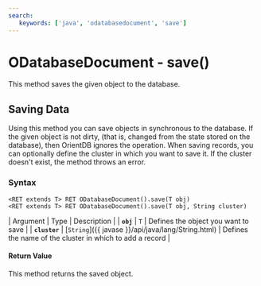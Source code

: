 ```yaml
---
search:
   keywords: ['java', 'odatabasedocument', 'save']
---
```


# ODatabaseDocument - save()

This method saves the given object to the database.

## Saving Data

Using this method you can save objects in synchronous to the database.  If the given object is not dirty, (that is, changed from the state stored on the database), then OrientDB ignores the operation.  When saving records, you can optionally define the cluster in which you want to save it.  If the cluster doesn't exist, the method throws an error.

### Syntax

```
<RET extends T> RET ODatabaseDocument().save(T obj)
<RET extends T> RET ODatabaseDocument().save(T obj, String cluster)
```

| Argument | Type | Description |
| **`obj`**  | `T` | Defines the object you want to save |
| **`cluster`** | [`String`]({{ javase }}/api/java/lang/String.html) | Defines the name of the cluster in which to add a record |


#### Return Value

This method returns the saved object.




